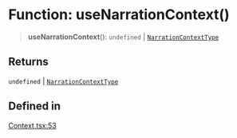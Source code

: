 # Function: useNarrationContext()

> **useNarrationContext**(): `undefined` \| [`NarrationContextType`](../interfaces/NarrationContextType.md)

## Returns

`undefined` \| [`NarrationContextType`](../interfaces/NarrationContextType.md)

## Defined in

[Context.tsx:53](https://github.com/edspencer/narrator-ai/blob/a6eb3765f534f72fc19b7120983a9fa75cbc1995/packages/react/src/Context.tsx#L53)
